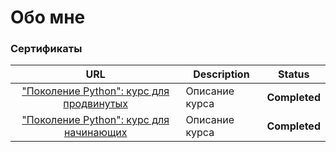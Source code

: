 # Обо мне

### Сертификаты
|                                                                                                       URL                                                                                                       | Description    |    Status     |
|:---------------------------------------------------------------------------------------------------------------------------------------------------------------------------------------------------------------:|----------------|:-------------:|
|["Поколение Python": курс для продвинутых](https://stepik.org/certificate/3f6cf4db8bd8d67338acf33d2f79ae82f9d7cfa5.pdf) | Описание курса | **Completed** |
|["Поколение Python": курс для начинающих](https://stepik.org/certificate/eed8fb1b13c73fe4e0e8ff9f13e9e91fac8a2060.pdf)  | Описание курса | **Completed** |

